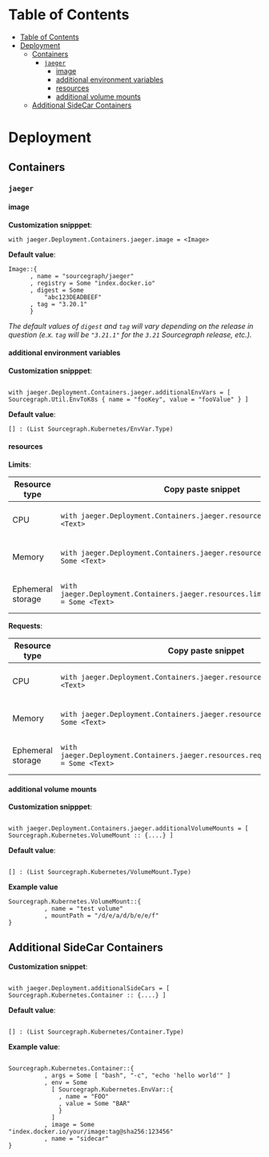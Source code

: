 # Table of Contents

- [Table of Contents](#table-of-contents)
- [Deployment](#deployment)
  - [Containers](#containers)
    - [`jaeger`](#jaeger)
      - [image](#image)
      - [additional environment variables](#additional-environment-variables)
      - [resources](#resources)
      - [additional volume mounts](#additional-volume-mounts)
  - [Additional SideCar Containers](#additional-sidecar-containers)

# Deployment

## Containers

### `jaeger`

#### image

**Customization snipppet**:

```dhall
with jaeger.Deployment.Containers.jaeger.image = <Image>
```

**Default value**:

```dhall
Image::{
      , name = "sourcegraph/jaeger"
      , registry = Some "index.docker.io"
      , digest = Some
          "abc123DEADBEEF"
      , tag = "3.20.1"
      }
```

_The default values of `digest` and `tag` will vary depending on the release in question (e.x. `tag` will be `"3.21.1"` for the `3.21` Sourcegraph release, etc.)._

<!-- TODO: Should we even be documenting this, or should we just direct people to the global options? -->

#### additional environment variables

**Customization snipppet**:

```

with jaeger.Deployment.Containers.jaeger.additionalEnvVars = [ Sourcegraph.Util.EnvToK8s { name = "fooKey", value = "fooValue" } ]
```

**Default value**:

```dhall
[] : (List Sourcegraph.Kubernetes/EnvVar.Type)
```

#### resources

**Limits**:

| Resource type     | Copy paste snippet                                                                         | Example values               |
| ----------------- | ------------------------------------------------------------------------------------------ | ---------------------------- |
| CPU               | `with jaeger.Deployment.Containers.jaeger.resources.limits.cpu = Some <Text>`              | `Some "100m"` / `None Text`  |
| Memory            | `with jaeger.Deployment.Containers.jaeger.resources.limits.memory = Some <Text>`           | `Some "1Gi"` / `None Text`   |
| Ephemeral storage | `with jaeger.Deployment.Containers.jaeger.resources.limits.ephemeralStorage = Some <Text>` | `Some "500Gi"` / `None Text` |

**Requests**:

| Resource type     | Copy paste snippet                                                                           | Example values               |
| ----------------- | -------------------------------------------------------------------------------------------- | ---------------------------- |
| CPU               | `with jaeger.Deployment.Containers.jaeger.resources.requests.cpu = Some <Text>`              | `Some "100m"` / `None Text`  |
| Memory            | `with jaeger.Deployment.Containers.jaeger.resources.requests.memory = Some <Text>`           | `Some "1Gi"` / `None Text`   |
| Ephemeral storage | `with jaeger.Deployment.Containers.jaeger.resources.requests.ephemeralStorage = Some <Text>` | `Some "500Gi"` / `None Text` |

#### additional volume mounts

**Customization snipppet**:

```dhall

with jaeger.Deployment.Containers.jaeger.additionalVolumeMounts = [ Sourcegraph.Kubernetes.VolumeMount :: {....} ]
```

**Default value**:

```dhall

[] : (List Sourcegraph.Kubernetes/VolumeMount.Type)
```

**Example value**

```dhall
Sourcegraph.Kubernetes.VolumeMount::{
          , name = "test volume"
          , mountPath = "/d/e/a/d/b/e/e/f"
}
```

## Additional SideCar Containers

**Customization snippet**:

```dhall

with jaeger.Deployment.additionalSideCars = [ Sourcegraph.Kubernetes.Container :: {....} ]
```

**Default value**:

```dhall

[] : (List Sourcegraph.Kubernetes/Container.Type)
```

**Example value**:

```dhall

Sourcegraph.Kubernetes.Container::{
          , args = Some [ "bash", "-c", "echo 'hello world'" ]
          , env = Some
            [ Sourcegraph.Kubernetes.EnvVar::{
              , name = "FOO"
              , value = Some "BAR"
              }
            ]
          , image = Some "index.docker.io/your/image:tag@sha256:123456"
          , name = "sidecar"
}
```

